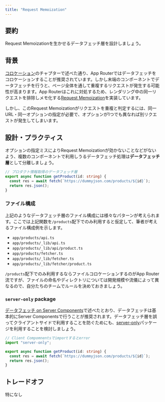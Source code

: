 ```yaml
---
title: "Request Memoization"
---
```


## 要約

Request Memoizationを生かせるデータフェッチ層を設計しましょう。

## 背景

[コロケーション](part_1_colocation)のチャプターで述べた通り、App Routerではデータフェッチをコロケーションすることが推奨されています。しかし末端のコンポーネントでデータフェッチを行うと、ページ全体を通して重複するリクエストが発生する可能性が高まります。App Routerはこれに対処するため、レンダリング中の同一リクエストを排除しメモ化する[Request Memoization](https://nextjs.org/docs/app/building-your-application/caching#request-memoization)を実装しています。

しかし、このRequest Memoizationがリクエストを重複と判定するには、同一URL・同一オプションの指定が必要で、オプションが1つでも異なれば別リクエストが発生してしまいます。

## 設計・プラクティス

オプションの指定ミスによりRequest Memoizationが効かないことなどがないよう、複数のコンポーネントで利用しうるデータフェッチ処理は**データフェッチ層**として分離しましょう。

```ts
// プロダクト情報取得のデータフェッチ層
export async function getProduct(id: string) {
  const res = await fetch(`https://dummyjson.com/products/${id}`);
  return res.json();
}
```

### ファイル構成

上記のようなデータフェッチ層のファイル構成には様々なパターンが考えられます。ここでは上記関数を`/products`配下でのみ利用すると仮定して、筆者が考えるファイル構成例を示します。

- `app/products/api.ts`
- `app/products/_lib/api.ts`
- `app/products/_lib/api/product.ts`
- `app/products/fetcher.ts`
- `app/products/_lib/fetcher.ts`
- `app/products/_lib/fetcher/product.ts`

`/products`配下でのみ利用するならファイルコロケーションするのがApp Router流ですが、ファイルの命名やディレクトリについては開発規模や流儀によって異なるので、自分たちのチームでルールを決めておきましょう。

### `server-only` package

[データフェッチ on Server Components](part_1_server_components)で述べたとおり、データフェッチは基本的にServer Componentsで行うことが推奨されます。データフェッチ層を誤ってクライアントサイドで利用することを防ぐためにも、[server-only](https://www.npmjs.com/package/server-only)パッケージを利用することを検討しましょう。

```ts
// Client Compomnentsでimportするとerror
import "server-only";

export async function getProduct(id: string) {
  const res = await fetch(`https://dummyjson.com/products/${id}`);
  return res.json();
}
```

## トレードオフ

特になし
